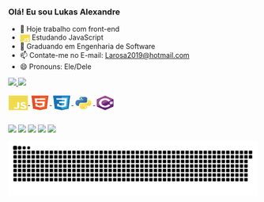 ### Olá! Eu sou Lukas Alexandre


- 🔭 Hoje trabalho com front-end
- <img align="center" alt="lukas-Js" height="15" width="20" src="https://raw.githubusercontent.com/devicons/devicon/master/icons/javascript/javascript-plain.svg"> Estudando JavaScript
- 📘 Graduando em Engenharia de Software
- 📫 Contate-me no E-mail: Larosa2019@hotmail.com
- 😄 Pronouns: Ele/Dele
  
<div>
  <a href="https://github.com/lukasalexandre2022">
    <img height="170em" src="https://github-readme-stats.vercel.app/api?username=lukasalexandre2022&show_icons=true&theme=dark&include_all_commits=true&count_private=true">
    <img height="170em" src="https://github-readme-stats.vercel.app/api/top-langs?username=lukasalexandre2022&layout-compact&langs_count=16&theme=dark">
</div>
<div style="display: inline_block"><br>
  <img align="center" alt="Lukas-Js" height="30" width="40" src="https://raw.githubusercontent.com/devicons/devicon/master/icons/javascript/javascript-plain.svg">
<!--   <img align="center" alt="Rafa-Ts" height="30" width="40" src="https://raw.githubusercontent.com/devicons/devicon/master/icons/typescript/typescript-plain.svg">
  <img align="center" alt="Rafa-React" height="30" width="40" src="https://raw.githubusercontent.com/devicons/devicon/master/icons/react/react-original.svg"> -->
  <img align="center" alt="Lukas-HTML" height="30" width="40" src="https://raw.githubusercontent.com/devicons/devicon/master/icons/html5/html5-original.svg">
  <img align="center" alt="Lukas-CSS" height="30" width="40" src="https://raw.githubusercontent.com/devicons/devicon/master/icons/css3/css3-original.svg">
  <img align="center" alt="Lukas-Python" height="30" width="40" src="https://raw.githubusercontent.com/devicons/devicon/master/icons/python/python-original.svg">
  <img align="center" alt="Lukas-Csharp" height="30" width="40" src="https://raw.githubusercontent.com/devicons/devicon/master/icons/csharp/csharp-original.svg">
</div> 
    
##



<div> 
  <a href="https://www.instagram.com/cpd_programmer/" target="_blank"><img src="https://img.shields.io/badge/-Instagram-%23E4405F?style=for-the-badge&logo=instagram&logoColor=white" target="_blank"></a>
  <a href="https://discord.com/channels/880538695227293727/880558234044350514" target="_blank"><img src="https://img.shields.io/badge/Discord-7289DA?style=for-the-badge&logo=discord&logoColor=white" target="_blank"></a> 
  <a href ="mailto:larosa2019@hotmail.com"><img src="https://img.shields.io/badge/Gmail-D14836?style=for-the-badge&logo=gmail&logoColor=white" target="_blank"></a>
  <a href="https://www.linkedin.com/in/lukas-alexandre-rosa/" target="_blank"><img src="https://img.shields.io/badge/-LinkedIn-%230077B5?style=for-the-badge&logo=linkedin&logoColor=white" target="_blank"></a> 
  <a href="https://wa.link/7uah96" target="_blank"><img src="https://img.shields.io/badge/WhatsApp-25D366?style=for-the-badge&logo=whatsapp&logoColor=white"></a>
</div>

![snake gif](https://github.com/lukasalexandre2022/lukasalexandre2022/blob/output/github-contribution-grid-snake.svg)
